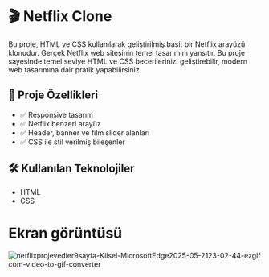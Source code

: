 # 🎬 Netflix Clone
Bu proje, HTML ve CSS kullanılarak geliştirilmiş basit bir Netflix arayüzü klonudur. Gerçek Netflix web sitesinin temel tasarımını yansıtır. Bu proje sayesinde temel seviye HTML ve CSS becerilerinizi geliştirebilir, modern web tasarımına dair pratik yapabilirsiniz.

## 🚀 Proje Özellikleri

- ✅ Responsive tasarım
- ✅ Netflix benzeri arayüz
- ✅ Header, banner ve film slider alanları
- ✅ CSS ile stil verilmiş bileşenler

## 🛠️ Kullanılan Teknolojiler

- HTML
- CSS
# Ekran görüntüsü

![netflixprojevedier9sayfa-Kiisel-MicrosoftEdge2025-05-2123-02-44-ezgif com-video-to-gif-converter](https://github.com/user-attachments/assets/17f5350f-0f40-400a-8b00-fae3aed0286d)
